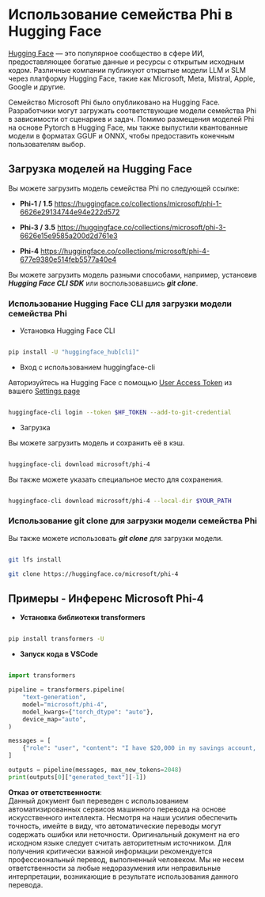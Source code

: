 # **Использование семейства Phi в Hugging Face**

[Hugging Face](https://huggingface.co/) — это популярное сообщество в сфере ИИ, предоставляющее богатые данные и ресурсы с открытым исходным кодом. Различные компании публикуют открытые модели LLM и SLM через платформу Hugging Face, такие как Microsoft, Meta, Mistral, Apple, Google и другие.

Семейство Microsoft Phi было опубликовано на Hugging Face. Разработчики могут загружать соответствующие модели семейства Phi в зависимости от сценариев и задач. Помимо размещения моделей Phi на основе Pytorch в Hugging Face, мы также выпустили квантованные модели в форматах GGUF и ONNX, чтобы предоставить конечным пользователям выбор.

## **Загрузка моделей на Hugging Face**

Вы можете загрузить модель семейства Phi по следующей ссылке:

-  **Phi-1 / 1.5** https://huggingface.co/collections/microsoft/phi-1-6626e29134744e94e222d572

-  **Phi-3 / 3.5** https://huggingface.co/collections/microsoft/phi-3-6626e15e9585a200d2d761e3

-  **Phi-4** https://huggingface.co/collections/microsoft/phi-4-677e9380e514feb5577a40e4

Вы можете загрузить модель разными способами, например, установив ***Hugging Face CLI SDK*** или воспользовавшись ***git clone***.

### **Использование Hugging Face CLI для загрузки модели семейства Phi**

- Установка Hugging Face CLI

```bash

pip install -U "huggingface_hub[cli]"

```

- Вход с использованием huggingface-cli

Авторизуйтесь на Hugging Face с помощью [User Access Token](https://huggingface.co/docs/hub/security-tokens) из вашего [Settings page](https://huggingface.co/settings/tokens)

```bash

huggingface-cli login --token $HF_TOKEN --add-to-git-credential

```

- Загрузка

Вы можете загрузить модель и сохранить её в кэш.

```bash

huggingface-cli download microsoft/phi-4

```

Вы также можете указать специальное место для сохранения.

```bash

huggingface-cli download microsoft/phi-4 --local-dir $YOUR_PATH

```

### **Использование git clone для загрузки модели семейства Phi**

Вы также можете использовать ***git clone*** для загрузки модели.

```bash

git lfs install

git clone https://huggingface.co/microsoft/phi-4

```

## **Примеры - Инференс Microsoft Phi-4**

- **Установка библиотеки transformers**

```bash

pip install transformers -U

```

- **Запуск кода в VSCode**

```python

import transformers

pipeline = transformers.pipeline(
    "text-generation",
    model="microsoft/phi-4",
    model_kwargs={"torch_dtype": "auto"},
    device_map="auto",
)

messages = [
    {"role": "user", "content": "I have $20,000 in my savings account, where I receive a 4% profit per year and payments twice a year. Can you please tell me how long it will take for me to become a millionaire? Also, can you please explain the math step by step as if you were explaining it to an uneducated person?"},
]

outputs = pipeline(messages, max_new_tokens=2048)
print(outputs[0]["generated_text"][-1])

```

**Отказ от ответственности**:  
Данный документ был переведен с использованием автоматизированных сервисов машинного перевода на основе искусственного интеллекта. Несмотря на наши усилия обеспечить точность, имейте в виду, что автоматические переводы могут содержать ошибки или неточности. Оригинальный документ на его исходном языке следует считать авторитетным источником. Для получения критически важной информации рекомендуется профессиональный перевод, выполненный человеком. Мы не несем ответственности за любые недоразумения или неправильные интерпретации, возникающие в результате использования данного перевода.